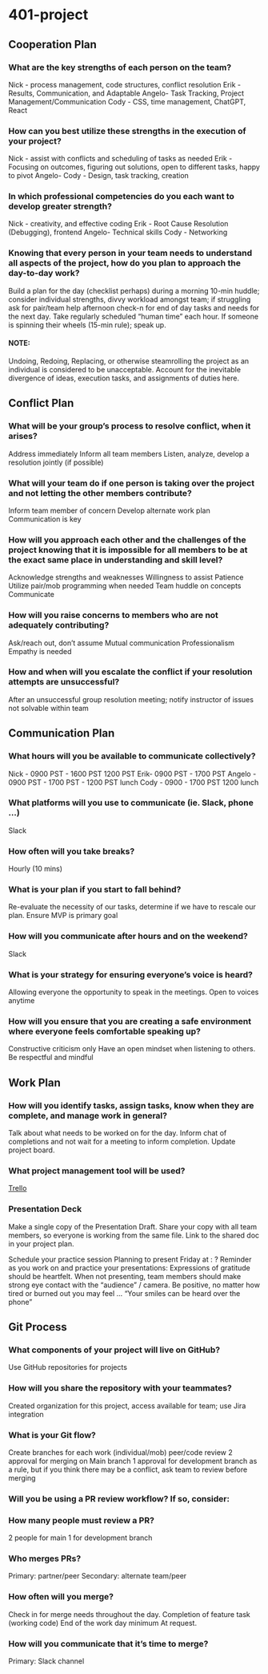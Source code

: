 # 401-project

## Cooperation Plan
### What are the key strengths of each person on the team?
Nick - process management, code structures, conflict resolution
Erik - Results, Communication, and Adaptable
Angelo- Task Tracking, Project Management/Communication
Cody - CSS, time management, ChatGPT, React
### How can you best utilize these strengths in the execution of your project?
Nick - assist with conflicts and scheduling of tasks as needed
Erik - Focusing on outcomes, figuring out solutions, open to different tasks, happy to pivot
Angelo- 
Cody - Design, task tracking, creation
### In which professional competencies do you each want to develop greater strength?
Nick - creativity, and effective coding
Erik - Root Cause Resolution (Debugging), frontend
Angelo-  Technical skills
Cody - Networking
### Knowing that every person in your team needs to understand all aspects of the project, how do you plan to approach the day-to-day work?
Build a plan for the day (checklist perhaps) during a morning 10-min huddle; consider individual  strengths, divvy workload amongst team; if struggling ask for pair/team help afternoon check-n for end of day tasks and needs for the next day.  Take regularly scheduled “human time” each hour. If someone is spinning their wheels (15-min rule); speak up.
#### NOTE: 
Undoing, Redoing, Replacing, or otherwise steamrolling the project as an individual is considered to be unacceptable. Account for the inevitable divergence of ideas, execution tasks, and assignments of duties here.

## Conflict Plan
### What will be your group’s process to resolve conflict, when it arises?
Address immediately
Inform all team members
Listen, analyze, develop a resolution jointly (if possible)
### What will your team do if one person is taking over the project and not letting the other members contribute?
Inform team member of concern
Develop alternate work plan
Communication is key
### How will you approach each other and the challenges of the project knowing that it is impossible for all members to be at the exact same place in understanding and skill level?
Acknowledge strengths and weaknesses
Willingness to assist
Patience
Utilize pair/mob programming when needed
Team huddle on concepts
Communicate
### How will you raise concerns to members who are not adequately contributing?
Ask/reach out, don’t assume
Mutual communication
Professionalism
Empathy is needed
### How and when will you escalate the conflict if your resolution attempts are unsuccessful?
After an unsuccessful group resolution meeting; notify instructor of issues not solvable within team

## Communication Plan
### What hours will you be available to communicate collectively?
Nick - 0900 PST - 1600 PST 1200 PST
Erik- 0900 PST - 1700 PST
Angelo - 0900 PST - 1700 PST - 1200 PST lunch
Cody - 0900 - 1700 PST 1200 lunch
### What platforms will you use to communicate (ie. Slack, phone …)
Slack
### How often will you take breaks?
Hourly (10 mins)
### What is your plan if you start to fall behind?
Re-evaluate the necessity of our tasks, determine if we have to rescale our plan. 
Ensure MVP is primary goal
### How will you communicate after hours and on the weekend?
Slack
### What is your strategy for ensuring everyone’s voice is heard?
Allowing everyone the opportunity to speak in the meetings. 
Open to voices anytime
### How will you ensure that you are creating a safe environment where everyone feels comfortable speaking up?
Constructive criticism only
Have an open mindset when listening to others.
Be respectful and mindful

## Work Plan

### How will you identify tasks, assign tasks, know when they are complete, and manage work in general?
Talk about what needs to be worked on for the day.
Inform chat of completions and not wait for a meeting to inform completion.
Update project board.
### What project management tool will be used?
[Trello](https://trello.com/b/IKIPZGqQ/python-401-final)
### Presentation Deck
Make a single copy of the Presentation Draft. Share your copy with all team members, so everyone is working from the same file.
Link to the shared doc in your project plan.

Schedule your practice session
Planning to present Friday at : ?
Reminder as you work on and practice your presentations:
Expressions of gratitude should be heartfelt.
When not presenting, team members should make strong eye contact with the “audience” / camera.
Be positive, no matter how tired or burned out you may feel … “Your smiles can be heard over the phone”
## Git Process

### What components of your project will live on GitHub?
Use GitHub repositories for projects
### How will you share the repository with your teammates?
Created organization for this project, access available for team; use Jira integration
### What is your Git flow?
Create branches for each work (individual/mob)
peer/code review
2 approval for merging on Main branch
1 approval for development branch as a rule, but if you think there may be a conflict, ask team to review before merging
### Will you be using a PR review workflow? If so, consider:
### How many people must review a PR?
2 people for main
1 for development branch
### Who merges PRs?
Primary: partner/peer
Secondary: alternate team/peer
### How often will you merge?
Check in for merge needs throughout the day.
Completion of feature task (working code)
End of the work day minimum
At request.
### How will you communicate that it’s time to merge?
Primary: Slack channel
